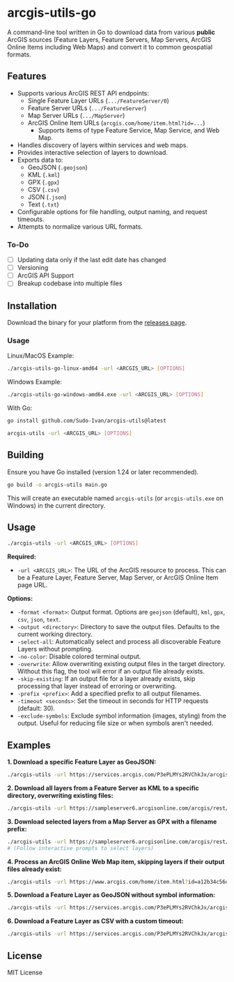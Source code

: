 # arcgis-utils-go

A command-line tool written in Go to download data from various **public** ArcGIS sources (Feature Layers, Feature Servers, Map Servers, ArcGIS Online Items including Web Maps) and convert it to common geospatial formats.

## Features

*   Supports various ArcGIS REST API endpoints:
    *   Single Feature Layer URLs (`.../FeatureServer/0`)
    *   Feature Server URLs (`.../FeatureServer`)
    *   Map Server URLs (`.../MapServer`)
    *   ArcGIS Online Item URLs (`arcgis.com/home/item.html?id=...`)
        *   Supports items of type Feature Service, Map Service, and Web Map.
*   Handles discovery of layers within services and web maps.
*   Provides interactive selection of layers to download.
*   Exports data to:
    *   GeoJSON (`.geojson`)
    *   KML (`.kml`)
    *   GPX (`.gpx`)
    *   CSV (`.csv`)
    *   JSON (`.json`)
    *   Text (`.txt`)
*   Configurable options for file handling, output naming, and request timeouts.
*   Attempts to normalize various URL formats.

### To-Do

- [ ] Updating data only if the last edit date has changed
- [ ] Versioning
- [ ] ArcGIS API Support
- [ ] Breakup codebase into multiple files

## Installation

Download the binary for your platform from the [releases page](https://github.com/Sudo-Ivan/arcgis-utils/releases). 

### Usage

Linux/MacOS Example:

```bash
./arcgis-utils-go-linux-amd64 -url <ARCGIS_URL> [OPTIONS]
```

Windows Example:

```bash
./arcgis-utils-go-windows-amd64.exe -url <ARCGIS_URL> [OPTIONS]
```

With Go:

```bash
go install github.com/Sudo-Ivan/arcgis-utils@latest
```

```bash
arcgis-utils -url <ARCGIS_URL> [OPTIONS]
```

## Building

Ensure you have Go installed (version 1.24 or later recommended).

```bash
go build -o arcgis-utils main.go
```

This will create an executable named `arcgis-utils` (or `arcgis-utils.exe` on Windows) in the current directory.

## Usage

```bash
./arcgis-utils -url <ARCGIS_URL> [OPTIONS]
```

**Required:**

*   `-url <ARCGIS_URL>`: The URL of the ArcGIS resource to process. This can be a Feature Layer, Feature Server, Map Server, or ArcGIS Online Item page URL.

**Options:**

*   `-format <format>`: Output format. Options are `geojson` (default), `kml`, `gpx`, `csv`, `json`, `text`.
*   `-output <directory>`: Directory to save the output files. Defaults to the current working directory.
*   `-select-all`: Automatically select and process all discoverable Feature Layers without prompting.
*   `-no-color`: Disable colored terminal output.
*   `-overwrite`: Allow overwriting existing output files in the target directory. Without this flag, the tool will error if an output file already exists.
*   `-skip-existing`: If an output file for a layer already exists, skip processing that layer instead of erroring or overwriting.
*   `-prefix <prefix>`: Add a specified prefix to all output filenames.
*   `-timeout <seconds>`: Set the timeout in seconds for HTTP requests (default: 30).
*   `-exclude-symbols`: Exclude symbol information (images, styling) from the output. Useful for reducing file size or when symbols aren't needed.

## Examples

**1. Download a specific Feature Layer as GeoJSON:**

```bash
./arcgis-utils -url https://services.arcgis.com/P3ePLMYs2RVChkJx/arcgis/rest/services/World_Time_Zones/FeatureServer/0
```

**2. Download all layers from a Feature Server as KML to a specific directory, overwriting existing files:**

```bash
./arcgis-utils -url https://sampleserver6.arcgisonline.com/arcgis/rest/services/EmergencyFacilities/FeatureServer -format kml -output ./kml_output -select-all -overwrite
```

**3. Download selected layers from a Map Server as GPX with a filename prefix:**

```bash
./arcgis-utils -url https://sampleserver6.arcgisonline.com/arcgis/rest/services/USA/MapServer -format gpx -prefix USA_Data_
# (Follow interactive prompts to select layers)
```

**4. Process an ArcGIS Online Web Map item, skipping layers if their output files already exist:**

```bash
./arcgis-utils -url https://www.arcgis.com/home/item.html?id=a12b34c56d78e90f1234567890abcdef -skip-existing
```

**5. Download a Feature Layer as GeoJSON without symbol information:**

```bash
./arcgis-utils -url https://services.arcgis.com/P3ePLMYs2RVChkJx/arcgis/rest/services/World_Time_Zones/FeatureServer/0 -exclude-symbols
```

**6. Download a Feature Layer as CSV with a custom timeout:**

```bash
./arcgis-utils -url https://services.arcgis.com/P3ePLMYs2RVChkJx/arcgis/rest/services/World_Time_Zones/FeatureServer/0 -format csv -timeout 60
```

## License

MIT License
